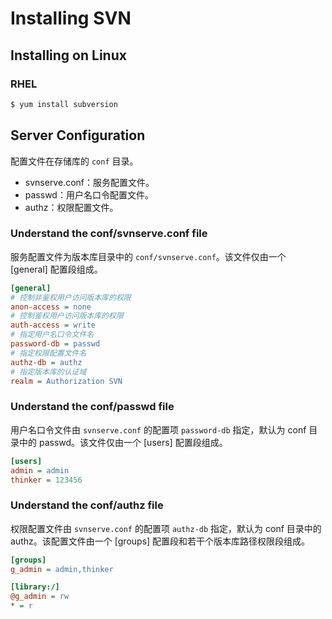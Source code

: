 # Installing SVN

## Installing on Linux

### RHEL

```sh
$ yum install subversion
```

## Server Configuration

配置文件在存储库的 `conf` 目录。

- svnserve.conf：服务配置文件。
- passwd：用户名口令配置文件。
- authz：权限配置文件。

### Understand the conf/svnserve.conf file

服务配置文件为版本库目录中的 `conf/svnserve.conf`。该文件仅由一个 [general] 配置段组成。

```ini
[general]
# 控制非鉴权用户访问版本库的权限
anon-access = none
# 控制鉴权用户访问版本库的权限
auth-access = write
# 指定用户名口令文件名
password-db = passwd
# 指定权限配置文件名
authz-db = authz
# 指定版本库的认证域
realm = Authorization SVN
```


### Understand the conf/passwd file

用户名口令文件由 `svnserve.conf` 的配置项 `password-db` 指定，默认为 conf 目录中的 passwd。该文件仅由一个 [users] 配置段组成。

```ini
[users]
admin = admin
thinker = 123456
```

### Understand the conf/authz file

权限配置文件由 `svnserve.conf` 的配置项 `authz-db` 指定，默认为 conf 目录中的 authz。该配置文件由一个 [groups] 配置段和若干个版本库路径权限段组成。

```ini
[groups]
g_admin = admin,thinker

[library:/]
@g_admin = rw
* = r
```

